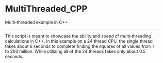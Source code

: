 # MultiThreaded_CPP
Multi-threaded example in C++
***

This script is meant to showcase the ability and speed of multi-threading calculations in C++. In this example on a 24 thread CPU, the single thread takes about 6 seconds to complete finding the squares of all values from 1 to 200 million. While utilizing all of the 24 threads takes only about 0.5 seconds.
